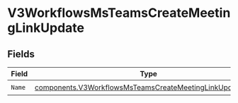 # V3WorkflowsMsTeamsCreateMeetingLinkUpdate


## Fields

| Field                                                                                                                                | Type                                                                                                                                 | Required                                                                                                                             | Description                                                                                                                          |
| ------------------------------------------------------------------------------------------------------------------------------------ | ------------------------------------------------------------------------------------------------------------------------------------ | ------------------------------------------------------------------------------------------------------------------------------------ | ------------------------------------------------------------------------------------------------------------------------------------ |
| `Name`                                                                                                                               | [components.V3WorkflowsMsTeamsCreateMeetingLinkUpdateName](../../models/components/v3workflowsmsteamscreatemeetinglinkupdatename.md) | :heavy_check_mark:                                                                                                                   | N/A                                                                                                                                  |